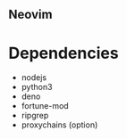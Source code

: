 Neovim
-----------

Dependencies
=============

* nodejs
* python3
* deno
* fortune-mod
* ripgrep
* proxychains (option)
